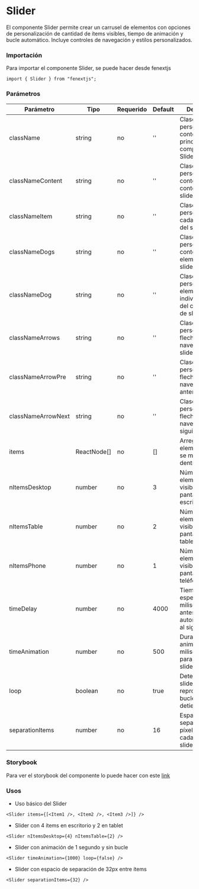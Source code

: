 # Slider

El componente Slider permite crear un carrusel de elementos con opciones de personalización de cantidad de ítems visibles, tiempo de animación y bucle automático. Incluye controles de navegación y estilos personalizados.

### Importación

Para importar el componente Slider, se puede hacer desde fenextjs

```tsx copy
import { Slider } from "fenextjs";
```

### Parámetros

| Parámetro          | Tipo        | Requerido | Default | Descripcion                                                                          |
| ------------------ | ----------- | --------- | ------- | ------------------------------------------------------------------------------------ |
| className          | string      | no        | ''      | Clase CSS para personalizar el contenedor principal del componente Slider.           |
| classNameContent   | string      | no        | ''      | Clase CSS para personalizar el contenedor de contenido del slider.                   |
| classNameItem      | string      | no        | ''      | Clase CSS para personalizar cada ítem dentro del slider.                             |
| classNameDogs      | string      | no        | ''      | Clase CSS para personalizar el contenedor de elementos de slider.                    |
| classNameDog       | string      | no        | ''      | Clase CSS para personalizar un elemento individual dentro del contenedor de slider.  |
| classNameArrows    | string      | no        | ''      | Clase CSS para personalizar las flechas de navegación del slider.                    |
| classNameArrowPre  | string      | no        | ''      | Clase CSS para personalizar la flecha de navegación anterior.                        |
| classNameArrowNext | string      | no        | ''      | Clase CSS para personalizar la flecha de navegación siguiente.                       |
| items              | ReactNode[] | no        | []      | Arreglo de elementos que se mostrarán dentro del slider.                             |
| nItemsDesktop      | number      | no        | 3       | Número de elementos visibles en pantallas de escritorio.                             |
| nItemsTable        | number      | no        | 2       | Número de elementos visibles en pantallas de tabletas.                               |
| nItemsPhone        | number      | no        | 1       | Número de elementos visibles en pantallas de teléfonos.                              |
| timeDelay          | number      | no        | 4000    | Tiempo de espera en milisegundos antes de avanzar automáticamente al siguiente ítem. |
| timeAnimation      | number      | no        | 500     | Duración de la animación en milisegundos para mover el slider.                       |
| loop               | boolean     | no        | true    | Determina si el slider se reproduce en bucle o se detiene al final.                  |
| separationItems    | number      | no        | 16      | Espacio de separación en píxeles entre cada ítem del slider.                         |

### Storybook

Para ver el storybook del componente lo puede hacer con este [link](https://fenextjs-component-storybook.vercel.app/?path=/story/slider-slider--index)

### Usos

-   Uso básico del Slider

```tsx copy
<Slider items={[<Item1 />, <Item2 />, <Item3 />]} />
```

-   Slider con 4 ítems en escritorio y 2 en tablet

```tsx copy
<Slider nItemsDesktop={4} nItemsTable={2} />
```

-   Slider con animación de 1 segundo y sin bucle

```tsx copy
<Slider timeAnimation={1000} loop={false} />
```

-   Slider con espacio de separación de 32px entre ítems

```tsx copy
<Slider separationItems={32} />
```
